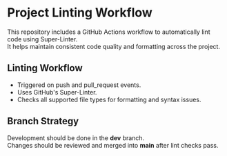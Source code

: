 # Project Linting Workflow

This repository includes a GitHub Actions workflow to automatically lint code using Super-Linter.  
It helps maintain consistent code quality and formatting across the project.

## Linting Workflow

- Triggered on push and pull_request events.
- Uses GitHub's Super-Linter.
- Checks all supported file types for formatting and syntax issues.

## Branch Strategy

Development should be done in the **dev** branch.  
Changes should be reviewed and merged into **main** after lint checks pass.
